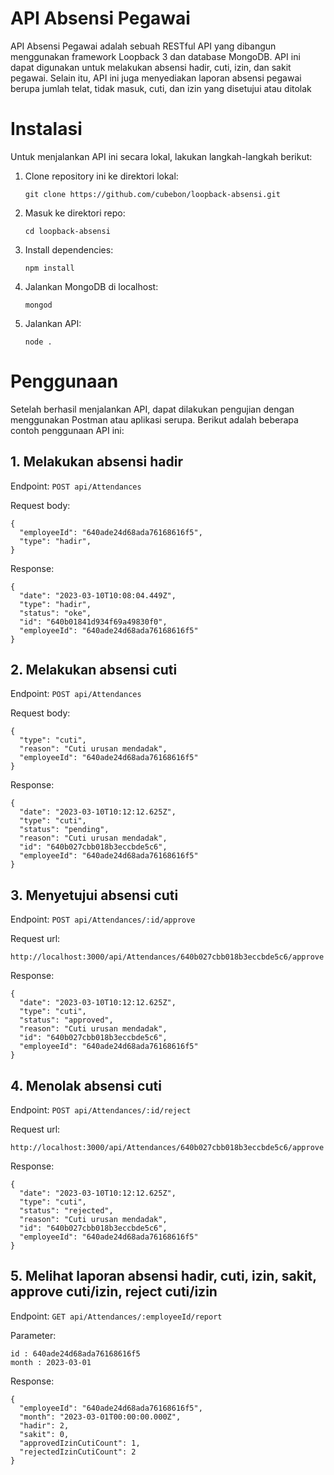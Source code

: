 # API Absensi Pegawai

API Absensi Pegawai adalah sebuah RESTful API yang dibangun menggunakan framework Loopback 3 dan database MongoDB. API ini dapat digunakan untuk melakukan absensi hadir, cuti, izin, dan sakit pegawai. Selain itu, API ini juga menyediakan laporan absensi pegawai berupa jumlah telat, tidak masuk, cuti, dan izin yang disetujui atau ditolak

# Instalasi
Untuk menjalankan API ini secara lokal, lakukan langkah-langkah berikut:
1. Clone repository ini ke direktori lokal:

    ```git clone https://github.com/cubebon/loopback-absensi.git```
    
2. Masuk ke direktori repo:

    ```cd loopback-absensi```
    
3. Install dependencies:

    ```npm install```

4. Jalankan MongoDB di localhost:

    ```mongod```
 
5. Jalankan API:

    ```node .```
    

# Penggunaan
Setelah berhasil menjalankan API, dapat dilakukan pengujian dengan menggunakan Postman atau aplikasi serupa. Berikut adalah beberapa contoh penggunaan API ini:
## 1. Melakukan absensi hadir
Endpoint: ```POST api/Attendances```

Request body:
```
{
  "employeeId": "640ade24d68ada76168616f5",
  "type": "hadir",
}
```
Response:
```
{
  "date": "2023-03-10T10:08:04.449Z",
  "type": "hadir",
  "status": "oke",
  "id": "640b01841d934f69a49830f0",
  "employeeId": "640ade24d68ada76168616f5"
}
```

## 2. Melakukan absensi cuti
Endpoint: ```POST api/Attendances```

Request body:
```
{
  "type": "cuti",
  "reason": "Cuti urusan mendadak",
  "employeeId": "640ade24d68ada76168616f5"
}
```
Response:
```
{
  "date": "2023-03-10T10:12:12.625Z",
  "type": "cuti",
  "status": "pending",
  "reason": "Cuti urusan mendadak",
  "id": "640b027cbb018b3eccbde5c6",
  "employeeId": "640ade24d68ada76168616f5"
}
```

## 3. Menyetujui absensi cuti
Endpoint: ```POST api/Attendances/:id/approve```

Request url:
```
http://localhost:3000/api/Attendances/640b027cbb018b3eccbde5c6/approve
```
Response:
```
{
  "date": "2023-03-10T10:12:12.625Z",
  "type": "cuti",
  "status": "approved",
  "reason": "Cuti urusan mendadak",
  "id": "640b027cbb018b3eccbde5c6",
  "employeeId": "640ade24d68ada76168616f5"
}
```

## 4. Menolak absensi cuti
Endpoint: ```POST api/Attendances/:id/reject```

Request url:
```
http://localhost:3000/api/Attendances/640b027cbb018b3eccbde5c6/approve
```
Response:
```
{
  "date": "2023-03-10T10:12:12.625Z",
  "type": "cuti",
  "status": "rejected",
  "reason": "Cuti urusan mendadak",
  "id": "640b027cbb018b3eccbde5c6",
  "employeeId": "640ade24d68ada76168616f5"
}
```

## 5. Melihat laporan absensi hadir, cuti, izin, sakit, approve cuti/izin, reject cuti/izin
Endpoint: ```GET api/Attendances/:employeeId/report```

Parameter:
```
id : 640ade24d68ada76168616f5
month : 2023-03-01
```

Response:
```
{
  "employeeId": "640ade24d68ada76168616f5",
  "month": "2023-03-01T00:00:00.000Z",
  "hadir": 2,
  "sakit": 0,
  "approvedIzinCutiCount": 1,
  "rejectedIzinCutiCount": 2
}
```
